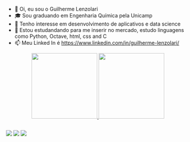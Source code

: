 - 👋 Oi, eu sou o Guilherme Lenzolari
- 🎓 Sou graduando em Engenharia Química pela Unicamp
- 👀 Tenho interesse em desenvolvimento de aplicativos e data science
- 🌱 Estou estudandando para me inserir no mercado, estudo linguagens como Python, Octave, html, css and C
- 📫 Meu Linked In é https://www.linkedin.com/in/guilherme-lenzolari/

<div align="center">
  <a href="https://github.com/guilenzolari">
  <img height="180em" src="https://github-readme-stats.vercel.app/api?username=guilenzolari&show_icons=true&theme=dark&include_all_commits=true&count_private=true"/>
  <img height="180em" src="https://github-readme-stats.vercel.app/api/top-langs/?username=guilenzolari&layout=compact&langs_count=7&theme=dark"/>
</div>

##

<div class="center">
  <a href="https://www.instagram.com/gui_lenzolari/" target="_blank"><img src="https://img.shields.io/badge/-Instagram-%23E4405F?style=for-the-badge&logo=instagram&logoColor=white" target="_blank"></a>
  <a href = "mailto:guilenzolari@hotmail.com"><img src="https://img.shields.io/badge/Microsoft_Outlook-0078D4?style=for-the-badge&logo=microsoft-outlook&logoColor=white" target="_blank"></a>
  <a href="https://www.linkedin.com/in/guilherme-lenzolari/" target="_blank"><img src="https://img.shields.io/badge/-LinkedIn-%230077B5?style=for-the-badge&logo=linkedin&logoColor=white" target="_blank"></a>
  </div>
